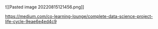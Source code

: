 ![[Pasted image 20220815121456.png]]

https://medium.com/co-learning-lounge/complete-data-science-project-life-cycle-9eae6e4ed4c9